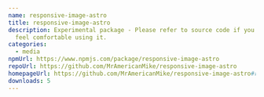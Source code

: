 ```yaml
---
name: responsive-image-astro
title: responsive-image-astro
description: Experimental package - Please refer to source code if you don't
  feel comfortable using it.
categories:
  - media
npmUrl: https://www.npmjs.com/package/responsive-image-astro
repoUrl: https://github.com/MrAmericanMike/responsive-image-astro
homepageUrl: https://github.com/MrAmericanMike/responsive-image-astro#readme
downloads: 5
---
```

